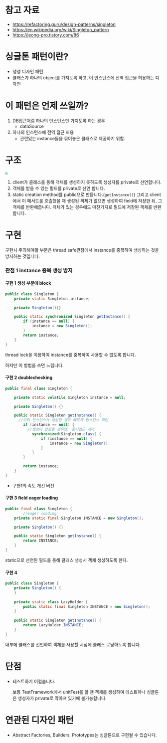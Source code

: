 # 참고 자료

* https://refactoring.guru/design-patterns/singleton
* https://en.wikipedia.org/wiki/Singleton_pattern
* https://jeong-pro.tistory.com/86



# 싱글톤 패턴이란?

* 생성 디자인 패턴
* 클래스가 하나의 object를 가지도록 하고, 이 인스턴스에 전역 접근을 허용하는 디자인



# 이 패턴은 언제 쓰일까?

1. DB접근처럼 하나의 인스턴스만 가지도록 하는 경우
   * dataSource
2. 하나의 인스턴스에 전역 접근 허용
   * 관련있는 instance들을 묶어놓은 클래스로 제공하기 위함.





# 구조

<img src="https://refactoring.guru/images/patterns/diagrams/singleton/structure-en-indexed-2x.png" style="zoom:50%;" />

1. client가 클래스를 통해 객체를 생성하지 못하도록 생성자를 private로 선언합니다.
2. 객체를 받을 수 있는 필드를 private로 선언 합니다.
3. static creation method를 public으로 만듭니다.(`getInstance()`) 그리고 client에서 이 메서드를 호출했을 때 생성된 객체가 없으면 생성하여 field에 저장한 뒤, 그 객체를 반환해줍니다. 객체가 있는 경우에도 마찬가지로 필드에 저장된 객체를 반환합니다.



# 구현

구현시 주의해야할 부분은 thread safe관점에서 instance를 중복하여 생성하는 것을 방지하는 것입니다.

### 관점 1 instance 중복 생성 방지

#### 구현 1 생성 부분에 block

```java
public class Singleton {
    private static Singleton instance;

    private Singleton(){}

    public static synchronized Singleton getInstance() {
        if (instance == null) {
            instance = new Singleton();
        }
        return instance;
    }
}
```

thread lock을 이용하여 instance를 중복하여 사용할 수 없도록 합니다.

하지만 이 방법을 쓰면 느립니다.



#### 구현 2 doublechecking

```java
public final class Singleton {

    private static volatile Singleton instance = null;

    private Singleton() {}

    public static Singleton getInstance() {
      //이미 인스턴스가 생성된 경우 빠르게 인스턴스 리턴.
        if (instance == null) {
          //생성이 안됬을 경우엔, 동시접근 제어
            synchronized(Singleton.class) {
                if (instance == null) {
                    instance = new Singleton();
                }
            }
        }

        return instance;
    }
}
```

* 구현1의 속도 개선 버전

####  

#### 구현 3 field eager loading

```java
public final class Singleton {
		//eager loading
    private static final Singleton INSTANCE = new Singleton();

    private Singleton() {}

    public static Singleton getInstance() {
        return INSTANCE;
    }
}
```

static으로 선언된 필드를 통해 클래스 생성시 객체 생성하도록 한다.



#### 구현 4

```java
public class Singleton {
    private Singleton() {
    }
 
    private static class LazyHolder {
        public static final Singleton INSTANCE = new Singleton();
    }
 
    public static Singleton getInstance() {
        return LazyHolder.INSTANCE;
    }
}
```

내부에 클래스를 선언하여 객체를 사용할 시점에 클래스 로딩하도록 합니다.





# 단점

* 테스트하기 어렵습니다.

  보통 TestFramework에서 unitTest를 할 땐 객체를 생성하여 테스트하나 싱글톤은 생성자가 private로 막아져 있기에 불가능합니다.



# 연관된 디자인 패턴

* Abstract Factories, Builders, Prototypes는 싱글톤으로 구현될 수 있습니다.